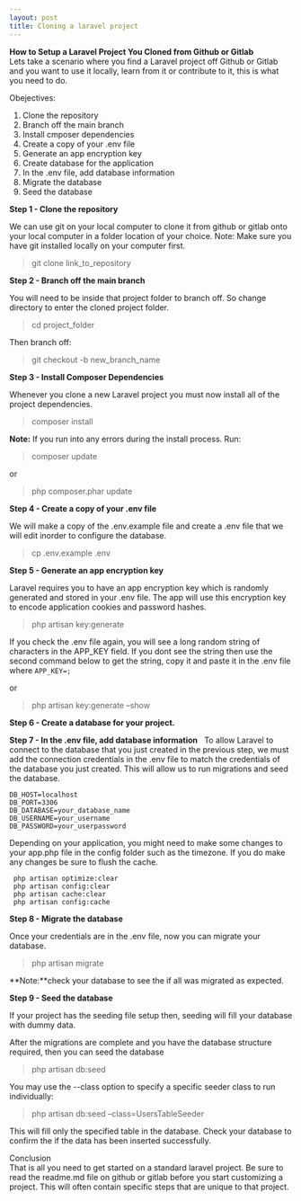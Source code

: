 ```yaml
---
layout: post
title: Cloning a laravel project
---
```

**How to Setup a Laravel Project You Cloned from Github or Gitlab**<br>
Lets take a scenario where you find a Laravel project off Github or Gitlab and you want to use it locally, learn from it or contribute to it, this is what you need to do.

Obejectives:<br>
1. Clone the repository
2. Branch off the main branch
3. Install cmposer dependencies
4. Create a copy of your .env file
5. Generate an app encryption key
6. Create database for the application
7. In the .env file, add database information 
8. Migrate the database
9. Seed the database

**Step 1 - Clone the repository**

We can use git on your local computer to clone it from github or gitlab onto your local computer in a folder location of your choice. 
Note: Make sure you have git installed locally on your computer first.

> git clone link_to_repository


**Step 2 - Branch off the main branch**

You will need to be inside that project folder to branch off. So change directory to enter the cloned project folder.
 
> cd project_folder

Then branch off:

> git checkout -b new_branch_name

**Step 3 - Install Composer Dependencies**

Whenever you clone a new Laravel project you must now install all of the project dependencies.

> composer install

**Note:** If you run into any errors during the install process. Run: 

> composer update

or

> php composer.phar update

**Step 4 - Create a copy of your .env file**

We will make a copy of the .env.example file and create a .env file that we will edit inorder to configure the database.

> cp .env.example   .env

**Step 5 - Generate an app encryption key**

Laravel requires you to have an app encryption key which is randomly generated and stored in your .env file. The app will use this encryption key to encode  application cookies and password hashes.

> php artisan key:generate

If you check the .env file again, you will see a long random string of characters in the APP_KEY field. If you dont see the string then use the second command below to get the string, copy it and paste it in the .env file where
`APP_KEY=;`

or 

> php artisan key:generate –show

**Step 6 - Create a database for your project.**

**Step 7 - In the .env file, add database information**
 
To allow Laravel to connect to the database that you just created in the previous step, we must add the connection credentials in the .env file to match the credentials of the database you just created. This will allow us to run migrations and seed the database.

```
DB_HOST=localhost 
DB_PORT=3306
DB_DATABASE=your_database_name
DB_USERNAME=your_username
DB_PASSWORD=your_userpassword
```

Depending on your application, you might need to make some changes to your app.php file in the config folder such as the timezone. If you do make any changes be sure to flush the cache.

```
 php artisan optimize:clear
 php artisan config:clear
 php artisan cache:clear
 php artisan config:cache
```

**Step 8 - Migrate the database**

Once your credentials are in the .env file, now you can migrate your database.

> php artisan migrate

**Note:**check your database to see the if all was migrated as expected.

**Step 9 - Seed the database**

If your project has the seeding file setup then, seeding will fill your database with dummy data.

After the migrations are complete and you have the database structure required, then you can seed the database

> php artisan db:seed

You may use the --class option to specify a specific seeder class to run individually:
 
> php artisan db:seed –class=UsersTableSeeder

This will fill only the specified table in the database. Check your database to confirm the if the data has been inserted successfully.

Conclusion<br>
That is all you need to get started on a standard laravel project. Be sure to read the readme.md file on github or gitlab before you start customizing a project. This will often contain specific steps that are unique to that project.
